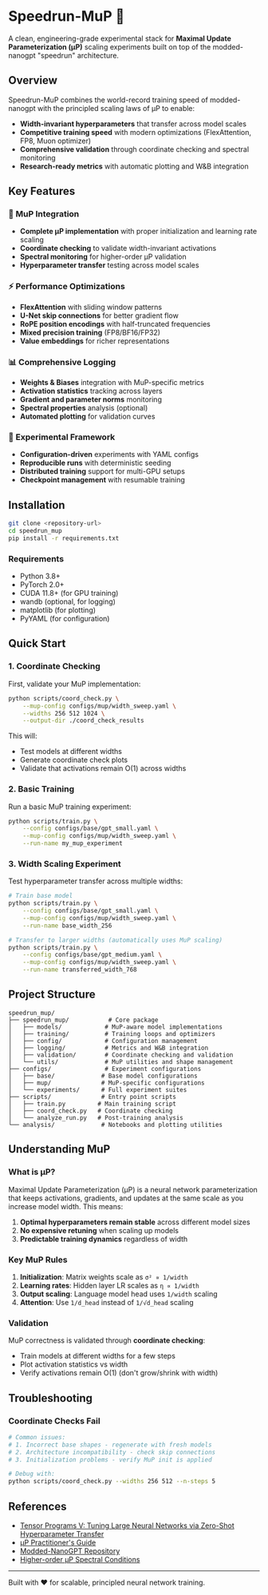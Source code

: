 # Speedrun-MuP 🚀

A clean, engineering-grade experimental stack for **Maximal Update Parameterization (μP)** scaling experiments built on top of the modded-nanogpt "speedrun" architecture.

## Overview

Speedrun-MuP combines the world-record training speed of modded-nanogpt with the principled scaling laws of μP to enable:

- **Width-invariant hyperparameters** that transfer across model scales
- **Competitive training speed** with modern optimizations (FlexAttention, FP8, Muon optimizer)
- **Comprehensive validation** through coordinate checking and spectral monitoring
- **Research-ready metrics** with automatic plotting and W&B integration

## Key Features

### 🔬 MuP Integration
- **Complete μP implementation** with proper initialization and learning rate scaling
- **Coordinate checking** to validate width-invariant activations
- **Spectral monitoring** for higher-order μP validation
- **Hyperparameter transfer** testing across model scales

### ⚡ Performance Optimizations
- **FlexAttention** with sliding window patterns
- **U-Net skip connections** for better gradient flow
- **RoPE position encodings** with half-truncated frequencies
- **Mixed precision training** (FP8/BF16/FP32)
- **Value embeddings** for richer representations

### 📊 Comprehensive Logging
- **Weights & Biases** integration with MuP-specific metrics
- **Activation statistics** tracking across layers
- **Gradient and parameter norms** monitoring
- **Spectral properties** analysis (optional)
- **Automated plotting** for validation curves

### 🧪 Experimental Framework
- **Configuration-driven** experiments with YAML configs
- **Reproducible runs** with deterministic seeding
- **Distributed training** support for multi-GPU setups
- **Checkpoint management** with resumable training

## Installation

```bash
git clone <repository-url>
cd speedrun_mup
pip install -r requirements.txt
```

### Requirements
- Python 3.8+
- PyTorch 2.0+
- CUDA 11.8+ (for GPU training)
- wandb (optional, for logging)
- matplotlib (for plotting)
- PyYAML (for configuration)

## Quick Start

### 1. Coordinate Checking

First, validate your MuP implementation:

```bash
python scripts/coord_check.py \
    --mup-config configs/mup/width_sweep.yaml \
    --widths 256 512 1024 \
    --output-dir ./coord_check_results
```

This will:
- Test models at different widths
- Generate coordinate check plots
- Validate that activations remain O(1) across widths

### 2. Basic Training

Run a basic MuP training experiment:

```bash
python scripts/train.py \
    --config configs/base/gpt_small.yaml \
    --mup-config configs/mup/width_sweep.yaml \
    --run-name my_mup_experiment
```

### 3. Width Scaling Experiment

Test hyperparameter transfer across multiple widths:

```bash
# Train base model
python scripts/train.py \
    --config configs/base/gpt_small.yaml \
    --mup-config configs/mup/width_sweep.yaml \
    --run-name base_width_256

# Transfer to larger widths (automatically uses MuP scaling)
python scripts/train.py \
    --config configs/base/gpt_medium.yaml \
    --mup-config configs/mup/width_sweep.yaml \
    --run-name transferred_width_768
```

## Project Structure

```
speedrun_mup/
├── speedrun_mup/           # Core package
│   ├── models/            # MuP-aware model implementations
│   ├── training/          # Training loops and optimizers
│   ├── config/            # Configuration management
│   ├── logging/           # Metrics and W&B integration
│   ├── validation/        # Coordinate checking and validation
│   └── utils/             # MuP utilities and shape management
├── configs/               # Experiment configurations
│   ├── base/             # Base model configurations
│   ├── mup/              # MuP-specific configurations
│   └── experiments/      # Full experiment suites
├── scripts/              # Entry point scripts
│   ├── train.py         # Main training script
│   ├── coord_check.py   # Coordinate checking
│   └── analyze_run.py   # Post-training analysis
└── analysis/             # Notebooks and plotting utilities
```

## Understanding MuP

### What is μP?

Maximal Update Parameterization (μP) is a neural network parameterization that keeps activations, gradients, and updates at the same scale as you increase model width. This means:

1. **Optimal hyperparameters remain stable** across different model sizes
2. **No expensive retuning** when scaling up models
3. **Predictable training dynamics** regardless of width

### Key MuP Rules

1. **Initialization**: Matrix weights scale as `σ² ∝ 1/width`
2. **Learning rates**: Hidden layer LR scales as `η ∝ 1/width`
3. **Output scaling**: Language model head uses `1/width` scaling
4. **Attention**: Use `1/d_head` instead of `1/√d_head` scaling

### Validation

MuP correctness is validated through **coordinate checking**:
- Train models at different widths for a few steps
- Plot activation statistics vs width
- Verify activations remain O(1) (don't grow/shrink with width)

## Troubleshooting

### Coordinate Checks Fail
```bash
# Common issues:
# 1. Incorrect base shapes - regenerate with fresh models
# 2. Architecture incompatibility - check skip connections
# 3. Initialization problems - verify MuP init is applied

# Debug with:
python scripts/coord_check.py --widths 256 512 --n-steps 5
```

## References

- [Tensor Programs V: Tuning Large Neural Networks via Zero-Shot Hyperparameter Transfer](https://arxiv.org/abs/2203.03466)
- [μP Practitioner's Guide](https://www.cerebras.ai/blog/the-practitioners-guide-to-the-maximal-update-parameterization)
- [Modded-NanoGPT Repository](https://github.com/KellerJordan/modded-nanogpt)
- [Higher-order μP Spectral Conditions](https://kexue.fm/archives/10795)

---

Built with ❤️ for scalable, principled neural network training.
